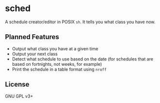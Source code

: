 # sched

A schedule creator/editor in POSIX `sh`. It tells you what class you have now.

## Planned Features

* Output what class you have at a given time
* Output your next class
* Detect what schedule to use based on the date (for schedules that are based on
  fortnights, not weeks, for example)
* Print the schedule in a table format using `nroff`

## License

GNU GPL v3+
